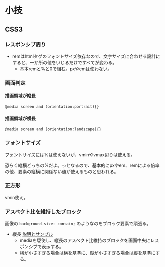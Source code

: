 # 小技

## CSS3

### レスポンシブ周り

* remはhtmlタグのフォントサイズ依存なので、文字サイズに合わせる設計にすると、一か所の値をいじるだけですべてが変わる。
    * 基本remと%と0で組む。pxやemは使わない。

### 画面判定

#### 描画領域が縦長

```
@media screen and (orientation:portrait){}
```

#### 描画領域が横長

```
@media screen and (orientation:landscape){}
```

### フォントサイズ

フォントサイズには%は使えないが、vminやvmax辺りは使える。

恐らく縦横どっちの%だよ。っとなるので、基本的にpxやem、remによる倍率の他、要素の縦横に関係ない値が使えるものと思われる。

### 正方形

vmin使え。

### アスペクト比を維持したブロック

画像の `background-size: contain;` のようなのをブロック要素で頑張る。

* 縦長 [説明とサンプル](./Aspect3-4Clock.md)
   * mediaを駆使し、縦長のアスペクト比維持のブロックを画面中央にレスポンシブで表示する。
   * 横が小さすぎる場合は横を基準に、縦が小さすぎる場合は縦を基準にする。
